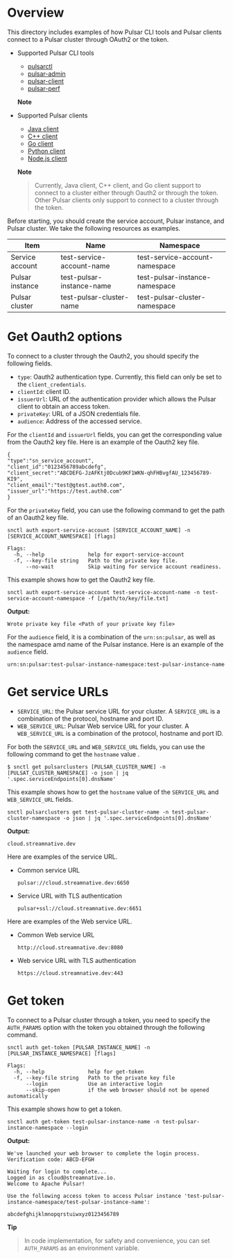 # Overview

This directory includes examples of how Pulsar CLI tools and Pulsar clients connect to a Pulsar cluster through OAuth2 or the token.

- Supported Pulsar CLI tools
  - [pulsarctl](https://github.com/streamnative/pulsar-examples/tree/master/cloud/pulsarctl)
  - [pulsar-admin](https://github.com/streamnative/pulsar-examples/tree/master/cloud/pulsar-admin)
  - [pulsar-client](https://github.com/streamnative/pulsar-examples/tree/master/cloud/pulsar-client)
  - [pulsar-perf](https://github.com/streamnative/pulsar-examples/tree/master/cloud/pulsar-client)

  **Note**

- Supported Pulsar clients
  - [Java client](https://github.com/streamnative/pulsar-examples/tree/master/cloud/java)
  - [C++ client](https://github.com/streamnative/pulsar-examples/tree/master/cloud/cpp)
  - [Go client](https://github.com/streamnative/pulsar-examples/tree/master/cloud/go)
  - [Python client](https://github.com/streamnative/pulsar-examples/tree/master/cloud/python)
  - [Node.js client](https://github.com/streamnative/pulsar-examples/tree/master/cloud/node)

  **Note**

  > Currently, Java client, C++ client, and Go client support to connect to a cluster either through Oauth2 or through the token. Other Pulsar clients only support to connect to a cluster through the token.

Before starting, you should create the service account, Pulsar instance, and Pulsar cluster. We take the following resources as examples.

| Item | Name | Namespace |
| --- | --- |--- |
| Service account | test-service-account-name | test-service-account-namespace |
| Pulsar instance | test-pulsar-instance-name | test-pulsar-instance-namespace |
| Pulsar cluster  | test-pulsar-cluster-name | test-pulsar-cluster-namespace |

# Get Oauth2 options

To connect to a cluster through the Oauth2, you should specify the following fields.

- `type`: Oauth2 authentication type. Currently, this field can only be set to the `client_credentials`.
- `clientId`: client ID.
- `issuerUrl`: URL of the authentication provider which allows the Pulsar client to obtain an access token.
- `privateKey`: URL of a JSON credentials file.
- `audience`: Address of the accessed service.

For the `clientId` and `issuerUrl` fields, you can get the corresponding value from the Oauth2 key file. Here is an example of the Oauth2 key file.

```text
{
"type":"sn_service_account",
"client_id":"0123456789abcdefg",
"client_secret":"ABCDEFG-JzAFKtj0Dcub9KF1WKN-qhFHBvgfAU_123456789-KI9",
"client_email":"test@gtest.auth0.com",
"issuer_url":"https://test.auth0.com"
}
```

For the `privateKey` field, you can use the following command to get the path of an Oauth2 key file.

```shell script
snctl auth export-service-account [SERVICE_ACCOUNT_NAME] -n [SERVICE_ACCOUNT_NAMESPACE] [flags]

Flags:
  -h, --help              help for export-service-account
  -f, --key-file string   Path to the private key file.
      --no-wait           Skip waiting for service account readiness.
```

This example shows how to get the Oauth2 key file.

```
snctl auth export-service-account test-service-account-name -n test-service-account-namespace -f [/path/to/key/file.txt]
```

**Output:**

```text
Wrote private key file <Path of your private key file>
```

For the `audience` field, it is a combination of the `urn:sn:pulsar`, as well as the namespace amd name of the Pulsar instance. Here is an example of the `audience` field.

```text
urn:sn:pulsar:test-pulsar-instance-namespace:test-pulsar-instance-name
```

# Get service URLs

- `SERVICE_URL`: the Pulsar service URL for your cluster. A `SERVICE_URL` is a combination of the protocol, hostname and port ID.
- `WEB_SERVICE_URL`: Pulsar Web service URL for your cluster. A `WEB_SERVICE_URL` is a combination of the protocol, hostname and port ID.

For both the `SERVICE_URL` and  `WEB_SERVICE_URL`  fields, you can use the following command to get the `hostname` value .

```shell script
$ snctl get pulsarclusters [PULSAR_CLUSTER_NAME] -n [PULSAT_CLUSTER_NAMESPACE] -o json | jq '.spec.serviceEndpoints[0].dnsName'
```

This example shows how to get the `hostname` value of the `SERVICE_URL` and  `WEB_SERVICE_URL` fields.

```
snctl pulsarclusters get test-pulsar-cluster-name -n test-pulsar-cluster-namespace -o json | jq '.spec.serviceEndpoints[0].dnsName'
```

**Output:**

```text
cloud.streamnative.dev
```

Here are examples of the service URL.

- Common service URL

  ```text
  pulsar://cloud.streamnative.dev:6650
  ```

- Service URL with TLS authentication

  ```
  pulsar+ssl://cloud.streamnative.dev:6651
  ```

Here are examples of the Web service URL.

- Common Web service URL

  ```text
  http://cloud.streamnative.dev:8080
  ```

- Web service URL with TLS authentication

  ```
  https://cloud.streamnative.dev:443
  ```

# Get token

To connect to a Pulsar cluster through a token, you need to specify the `AUTH_PARAMS` option with the token you obtained through the following command.

```shell script
snctl auth get-token [PULSAR_INSTANCE_NAME] -n [PULSAR_INSTANCE_NAMESPACE] [flags]

Flags:
  -h, --help              help for get-token
  -f, --key-file string   Path to the private key file
      --login             Use an interactive login
      --skip-open         if the web browser should not be opened automatically
```

This example shows how to get a token.

```
snctl auth get-token test-pulsar-instance-name -n test-pulsar-instance-namespace --login
```

**Output:**

```text
We've launched your web browser to complete the login process.
Verification code: ABCD-EFGH

Waiting for login to complete...
Logged in as cloud@streamnative.io.
Welcome to Apache Pulsar!

Use the following access token to access Pulsar instance 'test-pulsar-instance-namespace/test-pulsar-instance-name':

abcdefghijklmnopqrstuiwxyz0123456789
```

**Tip**

> In code implementation, for safety and convenience, you can set  `AUTH_PARAMS` as an environment variable.




